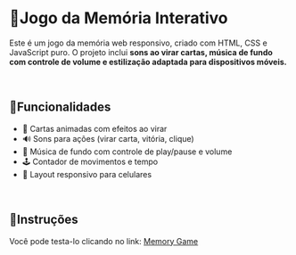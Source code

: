 <h1>🧠Jogo da Memória Interativo</h1>
<p>Este é um jogo da memória web responsivo, criado com HTML, CSS e JavaScript puro. O projeto inclui <b>sons ao virar cartas, música de fundo com controle de volume e estilização adaptada para dispositivos móveis.</b></p>
<br>

<h2>📌Funcionalidades</h2>
<ul>
  <li>🎴 Cartas animadas com efeitos ao virar</li>
  <li>🔊 Sons para ações (virar carta, vitória, clique)</li>
  <li>🎵 Música de fundo com controle de play/pause e volume</li>
  <li>🕹️ Contador de movimentos e tempo</li>
  <li>📱 Layout responsivo para celulares</li>
</ul>
<br>

<h2>🚀Instruções</h2>
<p>Você pode testa-lo clicando no link: <a href = "https://limnte.github.io/Memory-Game/">Memory Game</a></p>

